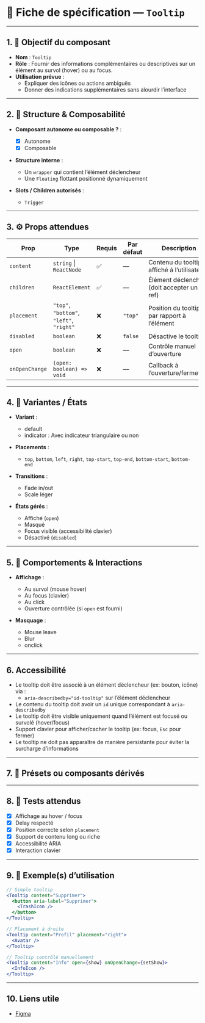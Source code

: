 # 📄 Fiche de spécification — `Tooltip`

---

## 1. 🔎 Objectif du composant

- **Nom** : `Tooltip`
- **Rôle** : Fournir des informations complémentaires ou descriptives sur un élément au survol (hover) ou au focus.
- **Utilisation prévue** :
    - Expliquer des icônes ou actions ambiguës
    - Donner des indications supplémentaires sans alourdir l’interface

---

## 2. 🧱 Structure & Composabilité

- **Composant autonome ou composable ?** :
    - [x] Autonome
    - [x] Composable 

- **Structure interne** :
    - Un `wrapper` qui contient l’élément déclencheur
    - Une `Floating` flottant positionné dynamiquement

- **Slots / Children autorisés** :
    - `Trigger`

---

## 3. ⚙️ Props attendues

| Prop            | Type                         | Requis | Par défaut | Description                                          |
|-----------------|------------------------------|--------|------------|------------------------------------------------------|
| `content`       | `string` \| `ReactNode`      | ✅     | —          | Contenu du tooltip affiché à l’utilisateur           |
| `children`      | `ReactElement`               | ✅     | —          | Élément déclencheur (doit accepter un ref)          |
| `placement`     | `"top"`, `"bottom"`, `"left"`, `"right"` | ❌ | `"top"`   | Position du tooltip par rapport à l’élément         |
| `disabled`      | `boolean`                    | ❌     | `false`    | Désactive le tooltip                                 |
| `open`          | `boolean`                    | ❌     | —          | Contrôle manuel d’ouverture                          |
| `onOpenChange`  | `(open: boolean) => void`    | ❌     | —          | Callback à l’ouverture/fermeture                     |

---

## 4. 🎨 Variantes / États

- **Variant** : 
    - default
    - indicator : Avec indicateur triangulaire ou non

- **Placements** :
    - `top`, `bottom`, `left`, `right`, `top-start`, `top-end`, `bottom-start`, `bottom-end`

- **Transitions** :
    - Fade in/out
    - Scale léger

- **États gérés** :
    - Affiché (`open`)
    - Masqué
    - Focus visible (accessibilité clavier)
    - Désactivé (`disabled`)

---

## 5. 🧪 Comportements & Interactions

- **Affichage** :
    - Au survol (mouse hover)
    - Au focus (clavier)
    - Au click
    - Ouverture contrôlée (si `open` est fourni)

- **Masquage** :
    - Mouse leave
    - Blur
    - onclick

---

## 6. Accessibilité

- Le tooltip doit être associé à un élément déclencheur (ex: bouton, icône) via :
  - `aria-describedby="id-tooltip"` sur l’élément déclencheur
- Le contenu du tooltip doit avoir un `id` unique correspondant à `aria-describedby`
- Le tooltip doit être visible uniquement quand l’élément est focusé ou survolé (hover/focus)
- Support clavier pour afficher/cacher le tooltip (ex: focus, `Esc` pour fermer)
- Le tooltip ne doit pas apparaître de manière persistante pour éviter la surcharge d’informations

---

## 7. 🧩 Présets ou composants dérivés


---

## 8. 🧪 Tests attendus

- [x] Affichage au hover / focus
- [x] Delay respecté
- [x] Position correcte selon `placement`
- [x] Support de contenu long ou riche
- [x] Accessibilité ARIA
- [x] Interaction clavier

---

## 9. 📐 Exemple(s) d’utilisation

```jsx
// Simple tooltip
<Tooltip content="Supprimer">
  <button aria-label="Supprimer">
    <TrashIcon />
  </button>
</Tooltip>

// Placement à droite
<Tooltip content="Profil" placement="right">
  <Avatar />
</Tooltip>

// Tooltip contrôlé manuellement
<Tooltip content="Info" open={show} onOpenChange={setShow}>
  <InfoIcon />
</Tooltip>
```
---

## 10. Liens utile
- [Figma](https://www.figma.com/design/BE2sfEyiN6lmoEw5l9kXY4/Design-system-V.2?node-id=1538-270360&m=dev)
